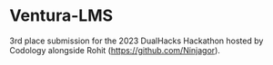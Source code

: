 # Ventura-LMS
3rd place submission for the 2023 DualHacks Hackathon hosted by Codology alongside Rohit (https://github.com/Ninjagor).
